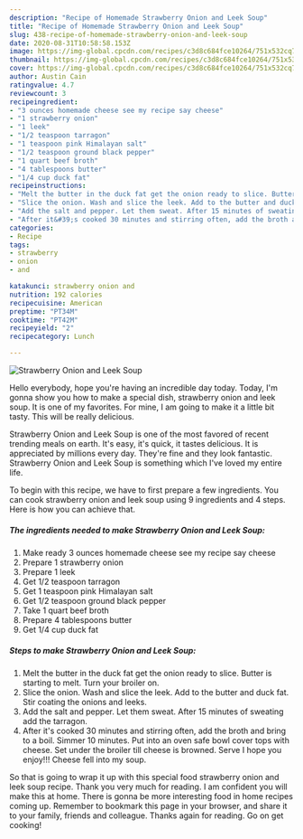 ```yaml
---
description: "Recipe of Homemade Strawberry Onion and Leek Soup"
title: "Recipe of Homemade Strawberry Onion and Leek Soup"
slug: 438-recipe-of-homemade-strawberry-onion-and-leek-soup
date: 2020-08-31T10:58:58.153Z
image: https://img-global.cpcdn.com/recipes/c3d8c684fce10264/751x532cq70/strawberry-onion-and-leek-soup-recipe-main-photo.jpg
thumbnail: https://img-global.cpcdn.com/recipes/c3d8c684fce10264/751x532cq70/strawberry-onion-and-leek-soup-recipe-main-photo.jpg
cover: https://img-global.cpcdn.com/recipes/c3d8c684fce10264/751x532cq70/strawberry-onion-and-leek-soup-recipe-main-photo.jpg
author: Austin Cain
ratingvalue: 4.7
reviewcount: 3
recipeingredient:
- "3 ounces homemade cheese see my recipe say cheese"
- "1 strawberry onion"
- "1 leek"
- "1/2 teaspoon tarragon"
- "1 teaspoon pink Himalayan salt"
- "1/2 teaspoon ground black pepper"
- "1 quart beef broth"
- "4 tablespoons butter"
- "1/4 cup duck fat"
recipeinstructions:
- "Melt the butter in the duck fat get the onion ready to slice. Butter is starting to melt. Turn your broiler on."
- "Slice the onion. Wash and slice the leek. Add to the butter and duck fat. Stir coating the onions and leeks."
- "Add the salt and pepper. Let them sweat. After 15 minutes of sweating add the tarragon."
- "After it&#39;s cooked 30 minutes and stirring often, add the broth and bring to a boil. Simmer 10 minutes. Put into an oven safe bowl cover tops with cheese. Set under the broiler till cheese is browned. Serve I hope you enjoy!!! Cheese fell into my soup."
categories:
- Recipe
tags:
- strawberry
- onion
- and

katakunci: strawberry onion and 
nutrition: 192 calories
recipecuisine: American
preptime: "PT34M"
cooktime: "PT42M"
recipeyield: "2"
recipecategory: Lunch

---
```



![Strawberry Onion and Leek Soup](https://img-global.cpcdn.com/recipes/c3d8c684fce10264/751x532cq70/strawberry-onion-and-leek-soup-recipe-main-photo.jpg)

Hello everybody, hope you're having an incredible day today. Today, I'm gonna show you how to make a special dish, strawberry onion and leek soup. It is one of my favorites. For mine, I am going to make it a little bit tasty. This will be really delicious.

Strawberry Onion and Leek Soup is one of the most favored of recent trending meals on earth. It's easy, it's quick, it tastes delicious. It is appreciated by millions every day. They're fine and they look fantastic. Strawberry Onion and Leek Soup is something which I've loved my entire life.




To begin with this recipe, we have to first prepare a few ingredients. You can cook strawberry onion and leek soup using 9 ingredients and 4 steps. Here is how you can achieve that.

<!--inarticleads1-->

##### The ingredients needed to make Strawberry Onion and Leek Soup:

1. Make ready 3 ounces homemade cheese see my recipe say cheese
1. Prepare 1 strawberry onion
1. Prepare 1 leek
1. Get 1/2 teaspoon tarragon
1. Get 1 teaspoon pink Himalayan salt
1. Get 1/2 teaspoon ground black pepper
1. Take 1 quart beef broth
1. Prepare 4 tablespoons butter
1. Get 1/4 cup duck fat




<!--inarticleads2-->

##### Steps to make Strawberry Onion and Leek Soup:

1. Melt the butter in the duck fat get the onion ready to slice. Butter is starting to melt. Turn your broiler on.
1. Slice the onion. Wash and slice the leek. Add to the butter and duck fat. Stir coating the onions and leeks.
1. Add the salt and pepper. Let them sweat. After 15 minutes of sweating add the tarragon.
1. After it&#39;s cooked 30 minutes and stirring often, add the broth and bring to a boil. Simmer 10 minutes. Put into an oven safe bowl cover tops with cheese. Set under the broiler till cheese is browned. Serve I hope you enjoy!!! Cheese fell into my soup.




So that is going to wrap it up with this special food strawberry onion and leek soup recipe. Thank you very much for reading. I am confident you will make this at home. There is gonna be more interesting food in home recipes coming up. Remember to bookmark this page in your browser, and share it to your family, friends and colleague. Thanks again for reading. Go on get cooking!
